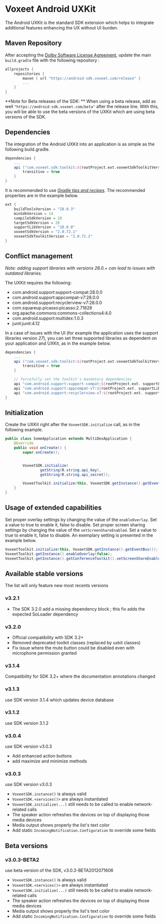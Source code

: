 # Voxeet Android UXKit

The Android UXKit is the standard SDK extension which helps to integrate additional features enhancing the UX without UI burden.

## Maven Repository

After accepting the [Dolby Software License Agreement](https://github.com/voxeet/voxeet-sdk-android/blob/main/LICENSE), update the main `build.gradle` file with the following repository :

```gradle
allprojects {
    repositories {
        maven { url "https://android-sdk.voxeet.com/release" }
        ...
    }
}
```

**Note for Beta releases of the SDK: ** When using a beta release, add as well `"https://android-sdk.voxeet.com/beta"` after the release line. With this, you will be able to use the beta versions of the UXKit which are using beta versions of the SDK.

## Dependencies

The integration of the Android UXKit into an application is as simple as the following build.gradle.

```gradle
dependencies {
    ...
    api ("com.voxeet.sdk:toolkit:${rootProject.ext.voxeetSdkToolkitVersion}") {
        transitive = true
    }
}
```

It is recommended to use [_Gradle tips and recipes_](https://developer.android.com/studio/build/gradle-tips#configure-project-wide-properties). The recommended properties are in the example below.

```gradle
ext {
    buildToolsVersion = "28.0.3"
    minSdkVersion = 14
    compileSdkVersion = 28
    targetSdkVersion = 28
    supportLibVersion = "28.0.0"
    voxeetSdkVersion = "2.0.72.1"
    voxeetSdkToolkitVersion = "2.0.72.2"
}
```

## Conflict management

_Note: adding support libraries with versions 28.0.+ can lead to issues with outdated libraries._

The UXKit requires the following:

- com.android.support:support-compat:28.0.0
- com.android.support:appcompat-v7:28.0.0
- com.android.support:recyclerview-v7:28.0.0
- com.squareup.picasso:picasso:2.71828
- org.apache.commons:commons-collections4:4.0
- com.android.support:multidex:1.0.3
- junit:junit:4.12

In a case of issues with the UI (for example the application uses the support libraries version _27_), you can set three supported libraries as dependent on your application and UXKit, as in the example below.

```gradle
dependencies {
    ...
    api ("com.voxeet.sdk:toolkit:${rootProject.ext.voxeetSdkToolkitVersion}") {
        transitive = true
    }

    // forcefully set the toolkit's mandatory dependencies
    api "com.android.support:support-compat:${rootProject.ext. supportLibVersion}"
    api "com.android.support:appcompat-v7:${rootProject.ext. supportLibVersion}"
    api "com.android.support:recyclerview-v7:${rootProject.ext. supportLibVersion}"
}
```

## Initialization

Create the UXKit right after the `VoxeetSDK.initialize` call, as in the following example.

```java
public class SomeApplication extends MultiDexApplication {
    @Override
    public void onCreate() {
        super.onCreate();


        VoxeetSDK.initialize(
                getString(R.string.api_key),
                getString(R.string.api_secret));

        VoxeetToolkit.initialize(this, VoxeetSDK.getInstance().getEventBus());
    }
}
```

## Usage of extended capabilities

Set proper overlay settings by changing the value of the `enableOverlay`. Set a value to true to enable it, false to disable.
Set proper screen sharing settings by changing the value of the `setScreenShareEnabled`. Set a value to true to enable it, false to disable.
An exemplary setting is presented in the example below.

```java
VoxeetToolkit.initialize(this, VoxeetSDK.getInstance().getEventBus());
VoxeetToolkit.getInstance().enableOverlay(false);
VoxeetToolkit.getInstance().getConferenceToolkit().setScreenShareEnabled(true);
```

## Available stable versions

The list will only feature new most recents versions

### v3.2.1

- The SDK 3.2.0 add a missing dependency block ; this fix adds the expected SoLoader dependency

### v3.2.0

- Official compatibility with SDK 3.2+
- Removed deprecated toolkit classes (replaced by uxkit classes)
- Fix issue where the mute button could be disabled even with microphone permission granted

### v3.1.4

Compatibility for SDK 3.2+ where the documentation annotations changed

### v3.1.3

use SDK version 3.1.4 which updates device database

### v3.1.2

use SDK version 3.1.2

### v3.0.4

use SDK version v3.0.3

- Add enhanced action buttons
- add maximize and minimize methods

### v3.0.3

use SDK version v3.0.3

- `VoxeetSDK.instance()` is always valid
- `VoxeetSDK.<services()>` are always instantiated
- `VoxeetSDK.initialize(...)` still needs to be called to enable network-related calls
- The speaker action refreshes the devices on top of displaying those media devices
- Media output shows properly the list's text color
- Add static `IncomingNotification.Configuration` to override some fields

## Beta versions

### v3.0.3-BETA2

use beta version of the SDK, v3.0.3-BETA2012071606

- `VoxeetSDK.instance()` is always valid
- `VoxeetSDK.<services()>` are always instantiated
- `VoxeetSDK.initialize(...)` still needs to be called to enable network-related calls
- The speaker action refreshes the devices on top of displaying those media devices
- Media output shows properly the list's text color
- Add static `IncomingNotification.Configuration` to override some fields
